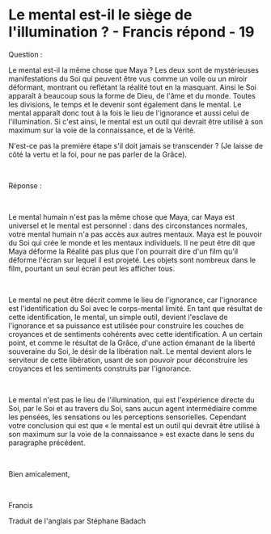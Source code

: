 # Le mental est-il le siège de l'illumination ? - Francis répond - 19



Question : 






Le mental est-il la m&ecirc;me chose que Maya ? Les deux sont de myst&eacute;rieuses manifestations du Soi qui peuvent &ecirc;tre vus comme un voile ou un miroir d&eacute;formant, montrant ou refl&eacute;tant la r&eacute;alit&eacute; tout en la masquant. Ainsi le Soi appara&icirc;t &agrave; beaucoup sous la forme de Dieu, de l'&acirc;me et du monde. Toutes les divisions, le temps et le devenir sont &eacute;galement dans le mental. Le mental appara&icirc;t donc tout &agrave; la fois le lieu de l'ignorance et aussi celui de l'illumination. Si c'est ainsi, le mental est un outil qui devrait &ecirc;tre utilis&eacute; &agrave; son maximum sur la voie de la connaissance, et de la V&eacute;rit&eacute;. 






N'est-ce pas la premi&egrave;re &eacute;tape s'il doit jamais se transcender ? (Je laisse de c&ocirc;t&eacute; la vertu et la foi, pour ne pas parler de la Gr&acirc;ce).






&nbsp;






R&eacute;ponse : 






&nbsp;






Le mental humain n'est pas la m&ecirc;me chose que Maya, car Maya est universel et le mental est personnel : dans des circonstances normales, votre mental humain n'a pas acc&egrave;s aux autres mentaux. Maya est le pouvoir du Soi qui cr&eacute;e le monde et les mentaux individuels. Il ne peut &ecirc;tre dit que Maya d&eacute;forme la R&eacute;alit&eacute; pas plus que l'on pourrait dire d'un film qu'il d&eacute;forme l'&eacute;cran sur lequel il est projet&eacute;. Les objets sont nombreux dans le film, pourtant un seul &eacute;cran peut les afficher tous.






&nbsp;






Le mental ne peut &ecirc;tre d&eacute;crit comme le lieu de l'ignorance, car l'ignorance est l'identification du Soi avec le corps-mental limit&eacute;. En tant que r&eacute;sultat de cette identification, le mental, un simple outil, devient l'esclave de l'ignorance et sa puissance est utilis&eacute;e pour construire les couches de croyances et de sentiments coh&eacute;rents avec cette identification. A un certain point, et comme le r&eacute;sultat de la Gr&acirc;ce, d'une action &eacute;manant de la libert&eacute; souveraine du Soi, le d&eacute;sir de la lib&eacute;ration na&icirc;t. Le mental devient alors le serviteur de cette lib&eacute;ration, usant de son pouvoir pour d&eacute;construire les croyances et les sentiments construits par l'ignorance.






&nbsp;






Le mental n'est pas le lieu de l'illumination, qui est l'exp&eacute;rience directe du Soi, par le Soi et au travers du Soi, sans aucun agent interm&eacute;diaire comme les pens&eacute;es, les sensations ou les perceptions sensorielles. Cependant votre conclusion qui est que &laquo;&nbsp;le mental est un outil qui devrait &ecirc;tre utilis&eacute; &agrave; son maximum sur la voie de la connaissance&nbsp;&raquo; est exacte dans le sens du paragraphe pr&eacute;c&eacute;dent.






&nbsp;






Bien amicalement,






&nbsp;






Francis






  














Traduit de l'anglais par St&eacute;phane Badach


&nbsp;






